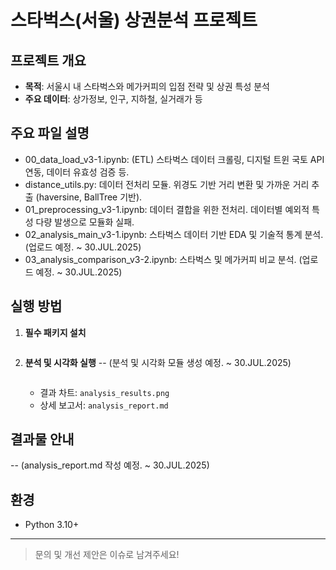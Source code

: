 # 스타벅스(서울) 상권분석 프로젝트

## 프로젝트 개요
- **목적**: 서울시 내 스타벅스와 메가커피의 입점 전략 및 상권 특성 분석
- **주요 데이터**: 상가정보, 인구, 지하철, 실거래가 등

## 주요 파일 설명
- 00_data_load_v3-1.ipynb: (ETL) 스타벅스 데이터 크롤링, 디지털 트윈 국토 API 연동, 데이터 유효성 검증 등.
- distance_utils.py: 데이터 전처리 모듈. 위경도 기반 거리 변환 및 가까운 거리 추출 (haversine, BallTree 기반).
- 01_preprocessing_v3-1.ipynb: 데이터 결합을 위한 전처리. 데이터별 예외적 특성 다량 발생으로 모듈화 실패.
- 02_analysis_main_v3-1.ipynb: 스타벅스 데이터 기반 EDA 및 기술적 통계 분석. (업로드 예정. ~ 30.JUL.2025)
- 03_analysis_comparison_v3-2.ipynb: 스타벅스 및 메가커피 비교 분석. (업로드 예정. ~ 30.JUL.2025)



## 실행 방법
1. **필수 패키지 설치**
   ```bash distance_utils.py
   ```
2. **분석 및 시각화 실행** -- (분석 및 시각화 모듈 생성 예정. ~ 30.JUL.2025)
   ```bash
   ```
   - 결과 차트: `analysis_results.png`
   - 상세 보고서: `analysis_report.md`

## 결과물 안내
-- (analysis_report.md 작성 예정. ~ 30.JUL.2025)

## 환경
- Python 3.10+

---

> 문의 및 개선 제안은 이슈로 남겨주세요! 
